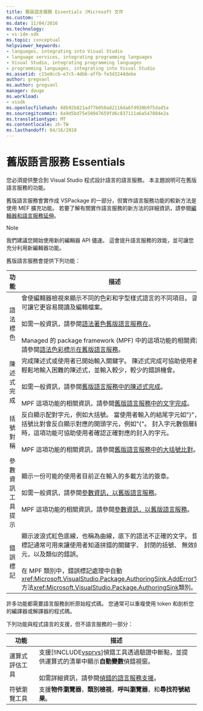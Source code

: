 ```yaml
---
title: 舊版語言服務 Essentials |Microsoft 文件
ms.custom: ''
ms.date: 11/04/2016
ms.technology:
- vs-ide-sdk
ms.topic: conceptual
helpviewer_keywords:
- languages, integrating into Visual Studio
- language services, integrating programming languages
- Visual Studio, integrating programming languages
- programming languages, integrating into Visual Studio
ms.assetid: c15e0ccb-e7c5-4dbb-affb-fe3d3244debe
author: gregvanl
ms.author: gregvanl
manager: douge
ms.workload:
- vssdk
ms.openlocfilehash: 68b92b821ad77b050ad2116da6fd930b975dad5a
ms.sourcegitcommit: 6a9d5bd75e50947659fd6c837111a6a547884e2a
ms.translationtype: MT
ms.contentlocale: zh-TW
ms.lasthandoff: 04/16/2018
---
```

# <a name="legacy-language-service-essentials"></a>舊版語言服務 Essentials
您必須提供整合到 Visual Studio 程式設計語言的語言服務。 本主題說明可在舊版語言服務的功能。  
  
 舊版語言服務會實作成 VSPackage 的一部分，但實作語言服務功能的較新方法是使用 MEF 擴充功能。 若要了解有關實作語言服務的新方法的詳細資訊，請參閱[編輯器和語言服務延伸](../../extensibility/editor-and-language-service-extensions.md)。  
  
> [!NOTE]
>  我們建議您開始使用新的編輯器 API 儘速。 這會提升語言服務的效能，並可讓您充分利用新編輯器功能。  
  
 舊版語言服務會提供下列功能：  
  
|功能|描述|  
|-------------|-----------------|  
|語法標色|會使編輯器檢視來顯示不同的色彩和字型樣式語言的不同項目。 區分可讓它更容易閱讀及編輯檔案。<br /><br /> 如需一般資訊，請參閱[語法著色舊版語言服務在](../../extensibility/internals/syntax-coloring-in-a-legacy-language-service.md)。<br /><br /> Managed 的 package framework (MPF) 中的這項功能的相關資訊，請參閱[語法色彩標示在舊版語言服務](../../extensibility/internals/syntax-colorizing-in-a-legacy-language-service.md)。|  
|陳述式完成|完成陳述式或使用者已開始輸入關鍵字。 陳述式完成可協助使用者更輕鬆地輸入困難的陳述式，並輸入較少，較少的錯誤機會。<br /><br /> 如需一般資訊，請參閱[舊版語言服務中的陳述式完成](../../extensibility/internals/statement-completion-in-a-legacy-language-service.md)。<br /><br /> MPF 這項功能的相關資訊，請參閱[舊版語言服務中的文字完成](../../extensibility/internals/word-completion-in-a-legacy-language-service.md)。|  
|括號對稱|反白顯示配對字元，例如大括號。 當使用者輸入的結尾字元如"}"，大括號比對會反白顯示對應的開頭字元，例如"{"。 封入字元數個層級時，這項功能可協助使用者確認正確對應的封入的字元。<br /><br /> MPF 這項功能的相關資訊，請參閱[舊版語言服務中的大括號比對](../../extensibility/internals/brace-matching-in-a-legacy-language-service.md)。|  
|參數資訊工具提示|顯示一份可能的使用者目前正在輸入的多載方法的簽章。<br /><br /> 如需一般資訊，請參閱[參數資訊，以舊版語言服務](../../extensibility/internals/parameter-info-in-a-legacy-language-service1.md)。<br /><br /> MPF 這項功能的相關資訊，請參閱[參數資訊，以舊版語言服務](../../extensibility/internals/parameter-info-in-a-legacy-language-service2.md)。|  
|錯誤標記|顯示波浪式紅色底線，也稱為曲線，底下的語法不正確的文字。 錯誤標記通常可用來讓使用者知道拼錯的關鍵字、 封閉的括號、 無效的字元，以及類似的錯誤。<br /><br /> 在 MPF 類別中，錯誤標記處理中自動<xref:Microsoft.VisualStudio.Package.AuthoringSink.AddError%2A>方法<xref:Microsoft.VisualStudio.Package.AuthoringSink>類別。|  
  
 許多功能都需要語言服務剖析原始程式碼。 您通常可以重複使用 token 和剖析您的編譯器或解譯器的程式碼。  
  
 下列功能與程式語言的支援，但不語言服務的一部分：  
  
|功能|描述|  
|-------------|-----------------|  
|運算式評估工具|支援[!INCLUDE[vsprvs](../../code-quality/includes/vsprvs_md.md)]偵錯工具透過驗證中斷點，並提供運算式的清單中顯示**自動變數**偵錯視窗。<br /><br /> 如需詳細資訊，請參閱[偵錯的語言服務支援](../../extensibility/internals/language-service-support-for-debugging.md)。|  
|符號瀏覽工具|支援**物件瀏覽器**，**類別檢視**，**呼叫瀏覽器**，和**尋找符號結果**。|